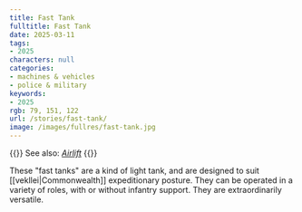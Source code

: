 ```yaml
---
title: Fast Tank
fulltitle: Fast Tank
date: 2025-03-11
tags:
- 2025
characters: null
categories:
- machines & vehicles
- police & military
keywords:
- 2025
rgb: 79, 151, 122
url: /stories/fast-tank/
image: /images/fullres/fast-tank.jpg
---
```

{{<note advice>}}
See also: [*Airlift*](/stories/airlift)
{{</note>}}

These "fast tanks" are a kind of light tank, and are designed to suit [[vekllei|Commonwealth]] expeditionary posture. They can be operated in a variety of roles, with or without infantry support. They are extraordinarily versatile.